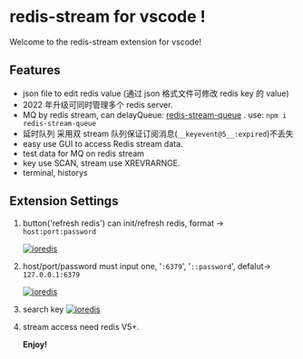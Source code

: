 # redis-stream for vscode !

Welcome to the redis-stream extension for vscode!

## Features

* json file  to edit redis value (通过 json 格式文件可修改 redis key 的 value)
* 2022 年升级可同时管理多个 redis server.
* MQ by redis stream, can delayQueue: [redis-stream-queue](https://github.com/runzx/redis-stream-queue) . use: `npm i redis-stream-queue`
* 延时队列 采用双 stream 队列保证订阅消息(`__keyevent@5__:expired`)不丢失
* easy use GUI to access Redis stream data.
* test data for MQ on redis stream
* key use SCAN, stream use XREVRARNGE.
* terminal, historys

## Extension Settings

1. button('refresh redis') can init/refresh redis, format -> `host:port:password`

   [![ioredis](https://www.bosstg.cn/assets/img/redis-stream-start.png)](https://github.com/runzx/redis-stream-vscode)

2. host/port/password must input one, '`:6379`', '`::password`', defalut-> `127.0.0.1:6379`

   [![ioredis](https://www.bosstg.cn/assets/img/redis-stream-vscode-4.JPG)](https://github.com/runzx/redis-stream-vscode)

3. search key
   [![ioredis](https://www.bosstg.cn/assets/img/redis-stream-vscode-3.JPG)](https://github.com/runzx/redis-stream-vscode)

4. stream access need redis V5+.

   **Enjoy!**
